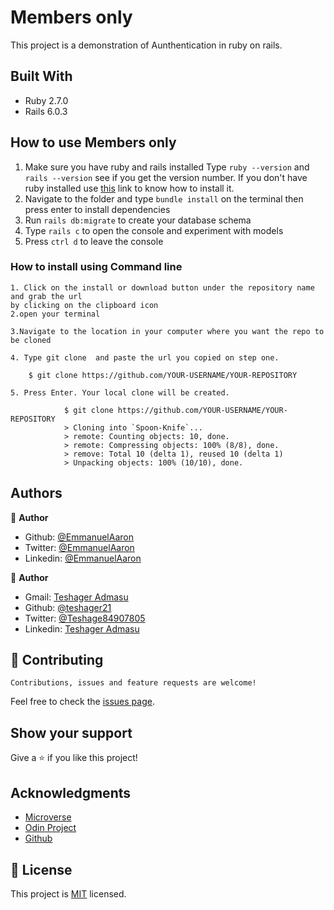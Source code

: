 
# Members only

This project is a demonstration of Aunthentication in ruby on rails.

## Built With

- Ruby 2.7.0
- Rails 6.0.3

## How to use Members only

1. Make sure you have ruby and rails installed
     Type `ruby --version` and `rails --version` see if you get the version number.
     If you don't have ruby installed use [this](https://www.tutorialspoint.com/ruby-on-rails/rails-installation.htm) link to know how to install it.
2. Navigate to the folder and type `bundle install` on the terminal then press enter to install dependencies
3. Run `rails db:migrate` to create your database schema
4. Type `rails c` to open the console and experiment with models
5. Press `ctrl d` to leave the console

### How to install using Command line

    1. Click on the install or download button under the repository name and grab the url
    by clicking on the clipboard icon
    2.open your terminal

    3.Navigate to the location in your computer where you want the repo to be cloned

    4. Type git clone  and paste the url you copied on step one.

        $ git clone https://github.com/YOUR-USERNAME/YOUR-REPOSITORY

    5. Press Enter. Your local clone will be created.

                $ git clone https://github.com/YOUR-USERNAME/YOUR-REPOSITORY
                > Cloning into `Spoon-Knife`...
                > remote: Counting objects: 10, done.
                > remote: Compressing objects: 100% (8/8), done.
                > remove: Total 10 (delta 1), reused 10 (delta 1)
                > Unpacking objects: 100% (10/10), done.

## Authors

👤 **Author**

- Github: [@EmmanuelAaron](https://github.com/Emmanuelaaron)
- Twitter: [@EmmanuelAaron](https://twitter.com/EmmanuelIsabir1)
- Linkedin: [@EmmanuelAaron](https://www.linkedin.com/in/fullstackwebdev-emma/)

👤 **Author**

- Gmail: [Teshager Admasu](mailto:teshager8922@gmail.com)
- Github: [@teshager21](https://github.com/teshager21)
- Twitter: [@Teshage84907805](https://twitter.com/Teshage84907805)
- Linkedin: [Teshager Admasu](https://www.linkedin.com/in/teshager-admasu-0000011a2/)


## 🤝 Contributing

    Contributions, issues and feature requests are welcome!

Feel free to check the [issues page](https://github.com/Teshager21/members-only/issues).

## Show your support

Give a ⭐️ if you like this project!

## Acknowledgments

- [Microverse](https://www.microverse.org/)
- [Odin Project](https://www.theodinproject.com//)
- [Github](https://github.com/)

## 📝 License

This project is [MIT](lic.url) licensed.